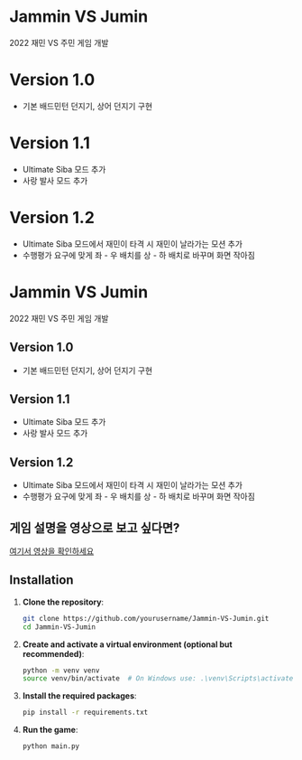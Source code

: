 # Jammin VS Jumin
 2022 재민 VS 주민 게임 개발

# Version 1.0
- 기본 배드민턴 던지기, 상어 던지기 구현

# Version 1.1
- Ultimate Siba 모드 추가
- 사랑 발사 모드 추가

# Version 1.2
- Ultimate Siba 모드에서 재민이 타격 시 재민이 날라가는 모션 추가
- 수행평가 요구에 맞게 좌 - 우 배치를 상 - 하 배치로 바꾸며 화면 작아짐

# Jammin VS Jumin
2022 재민 VS 주민 게임 개발

## Version 1.0
- 기본 배드민턴 던지기, 상어 던지기 구현

## Version 1.1
- Ultimate Siba 모드 추가
- 사랑 발사 모드 추가

## Version 1.2
- Ultimate Siba 모드에서 재민이 타격 시 재민이 날라가는 모션 추가
- 수행평가 요구에 맞게 좌 - 우 배치를 상 - 하 배치로 바꾸며 화면 작아짐

## 게임 설명을 영상으로 보고 싶다면?
[여기서 영상을 확인하세요](https://youtu.be/RG8SuWASbsY)

## Installation

1. **Clone the repository**:
   ```bash
   git clone https://github.com/yourusername/Jammin-VS-Jumin.git
   cd Jammin-VS-Jumin
   ```

2. **Create and activate a virtual environment (optional but recommended)**:
   ```bash
   python -m venv venv
   source venv/bin/activate  # On Windows use: .\venv\Scripts\activate
   ```

3. **Install the required packages**:
   ```bash
   pip install -r requirements.txt
   ```

4. **Run the game**:
   ```bash
   python main.py
   ```